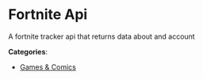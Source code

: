 # Fortnite Api

A fortnite tracker api that returns data about and account

**Categories**:

- [Games & Comics](https://github/apis-list/apis-list#games-and-comics)



